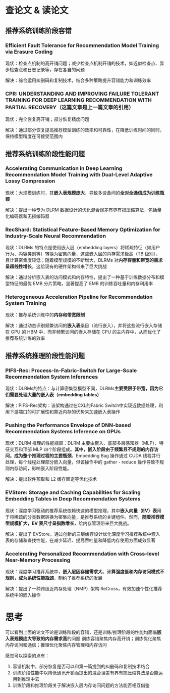 # 查论文 & 读论文

## 推荐系统训练阶段容错

### Efficient Fault Tolerance for Recommendation Model Training via Erasure Coding

现状：检查点机制的高开销问题；减少检查点机制开销的技术，如近似检查点、异步检查点和日志记录等，存在各自的问题

解决：综合运用纠删码和复制技术，结合多种策略提升容错能力和训练效率

### CPR: UNDERSTANDING AND IMPROVING FAILURE TOLERANT TRAINING FOR DEEP LEARNING RECOMMENDATION WITH PARTIAL RECOVERY（这篇文章是上一篇文章的引用）

现状：完全恢复高开销；部分恢复精度问题

解决：通过部分恢复提高推荐模型训练的效率和可靠性，在降低训练时间的同时，保持模型精度在可接受范围内

## 推荐系统训练阶段性能问题

### Accelerating Communication in Deep Learning Recommendation Model Training with Dual-Level Adaptive Lossy Compression

现状：大规模训练时，其**嵌入表规模庞大**，导致多设备间的**全对全通信成为训练瓶颈**

解决：提出一种专为 DLRM 数据设计的优化混合误差有界有损压缩算法，包括量化编码器和无损编码器

### RecShard: Statistical Feature-Based Memory Optimization for Industry-Scale Neural Recommendation

现状：DLRMs 的特点是使用嵌入层（embedding layers）将稀疏特征（如用户行为、内容类别等）转换为密集向量，这些嵌入层的内存需求极高（TB 级别），且计算密集度较低；随着模型规模的不断增大，DLRMs 对**内存容量和带宽的需求呈超线性增长**，这给现有的硬件架构带来了巨大挑战

解决：通过分析嵌入表的访问模式和内存特性，提出了一种基于训练数据分布和模型特征的最优 EMB 分片策略，显著提高了 EMB 的训练吞吐量和内存利用率

### Heterogeneous Acceleration Pipeline for Recommendation System Training

现状：推荐系统训练中的**内存和带宽限制**

解决：通过动态识别频繁访问的**嵌入表**条目（流行嵌入），并将这些流行嵌入存储在 GPU 的 HBM 中，而非频繁访问的嵌入存储在 CPU 的主内存中，从而优化了推荐系统训练的效率

## 推荐系统推理阶段性能问题

### PIFS-Rec: Process-In-Fabric-Switch for Large-Scale Recommendation System Inferences

现状：DLRMs的特点：与计算密集型模型不同，DLRMs**主要受限于带宽，因为它们需要处理大量的嵌入表（embedding tables）**

解决：PIFS-Rec架构：该架构通过在CXL的Fabric Switch中实现近数据处理，利用下游端口的可扩展性和靠近内存的优势来加速嵌入表操作

### Pushing the Performance Envelope of DNN-based Recommendation Systems Inference on GPUs

现状：DLRM 推理的性能瓶颈：DLRM 主要由嵌入、底部多层感知器（MLP）、特征交互和顶部 MLP 四个阶段组成。**其中，嵌入阶段由于频繁且不规则的内存访问，成为整个推理过程的主要瓶颈**。Embedding Bag 操作通过 CUDA 线程并行处理，每个线程处理部分嵌入向量，但该操作中的 gather - reduce 操作导致不规则内存访问，影响嵌入阶段性能。

解决：提出软件预取和 L2 缓存固定等优化技术

### EVStore: Storage and Caching Capabilities for Scaling Embedding Tables in Deep Recommendation Systems

现状：深度学习驱动的推荐系统依赖快速的模型推理，其中**嵌入向量（EV）表**用于将稀疏的分类数据转换为密集向量，是推荐系统的关键组件。然而，**随着推荐模型规模扩大，EV 表尺寸呈指数增长**，给内存管理带来巨大挑战。

解决：提出了 EVStore，通过创新的三层缓存设计优化深度学习推荐系统中嵌入表的存储和查找性能，在减少延迟、提高吞吐量和降低内存使用方面成效显著

### Accelerating Personalized Recommendation with Cross-level Near-Memory Processing

现状：深度学习推荐系统中，**嵌入层因存储需求大、计算强度低和内存访问模式不规则，成为系统性能瓶颈**，制约了推荐系统的发展

解决：提出了一种跨级近内存处理（NMP）架构 ReCross，有效加速个性化推荐系统中的嵌入操作

# 思考

可以看到上面的论文不论是训练阶段的容错，还是训练/推理阶段的性能均面临**嵌入表规模庞大导致的内存需求高**的问题
训练容错聚焦内存高开销；训练优化聚焦内存访问和通信；推理优化聚焦内存管理和内存访问

感觉可以探索的点有：
1. 容错机制中，部分恢复是否可以和第一篇提到的纠删码和复制技术结合
2. 训练阶段性能中以降低通讯开销而提出的混合误差有界有损压缩算法是否能运用到推理中去
3. 训练阶段和推理阶段关于解决嵌入层内存访问问题的方法能否相互借鉴









